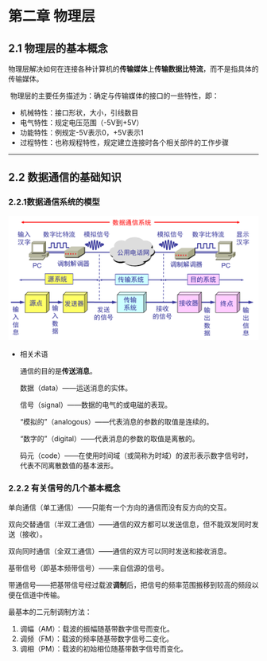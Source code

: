 # 第二章 物理层

## 2.1  物理层的基本概念

​	物理层解决如何在连接各种计算机的**传输媒体**上**传输数据比特流**，而不是指具体的传输媒体。

​	物理层的主要任务描述为：确定与传输媒体的接口的一些特性，即：

- 机械特性：接口形状，大小，引线数目
- 电气特性：规定电压范围（-5V到+5V）
- 功能特性：例规定-5V表示0，+5V表示1
- 过程特性：也称规程特性，规定建立连接时各个相关部件的工作步骤

****



## 2.2 数据通信的基础知识

### 2.2.1数据通信系统的模型

![](../img/c2/数据通信系统的模型.png)

- 相关术语

  通信的目的是**传送消息**。

  数据（data）——运送消息的实体。

  信号（signal）——数据的电气的或电磁的表现。

  “模拟的”（analogous）——代表消息的参数的取值是连续的。

  “数字的”（digital）——代表消息的参数的取值是离散的。

  码元（code）——在使用时间域（或简称为时域）的波形表示数字信号时，代表不同离散数值的基本波形。

### 2.2.2 有关信号的几个基本概念

单向通信（单工通信）——只能有一个方向的通信而没有反方向的交互。

双向交替通信（半双工通信）——通信的双方都可以发送信息，但不能双发同时发送（接收）。

双向同时通信（全双工通信）——通信的双方可以同时发送和接收消息。

基带信号（即基本频带信号）——来自信源的信号。

带通信号——把基带信号经过载波**调制**后，把信号的频率范围搬移到较高的频段以便在信道中传输。

最基本的二元制调制方法：

1. 调幅（AM）：载波的振幅随基带数字信号而变化。
2. 调频（FM）：载波的频率随基带数字信号二变化。
3. 调相（PM）：载波的初始相位随基带数字信号而变化。